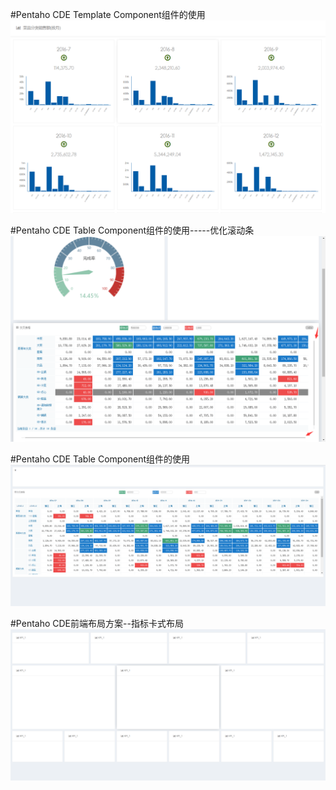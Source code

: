 #Pentaho CDE Template Component组件的使用
![Image](https://github.com/TaoPengFei/DashboardUI/blob/master/Demo/imgs/Template_1.png)

#Pentaho CDE Table Component组件的使用-----优化滚动条
![Image](https://github.com/TaoPengFei/DashboardUI/blob/master/Demo/imgs/CrossTable_v2.png)

#Pentaho CDE Table Component组件的使用
![Image](https://github.com/TaoPengFei/DashboardUI/blob/master/Demo/imgs/CrossTable.png)

#Pentaho CDE前端布局方案--指标卡式布局
![Image](https://github.com/TaoPengFei/DashboardUI/blob/master/Demo/imgs/Template_0.png)